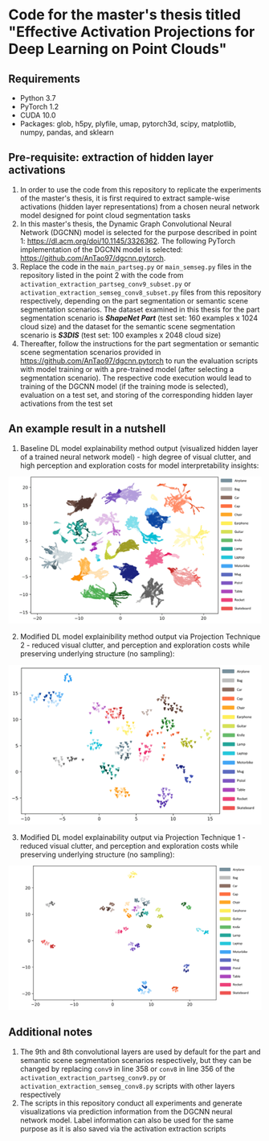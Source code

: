 # Code for the master's thesis titled "Effective Activation Projections for Deep Learning on Point Clouds"

## Requirements
* Python 3.7
* PyTorch 1.2
* CUDA 10.0
* Packages: glob, h5py, plyfile, umap, pytorch3d, scipy, matplotlib, numpy, pandas, and sklearn

## Pre-requisite: extraction of hidden layer activations

1. In order to use the code from this repository to replicate the experiments of the master's thesis, it is first required to extract sample-wise activations (hidden layer representations) from a chosen neural network model designed for point cloud segmentation tasks
2. In this master's thesis, the Dynamic Graph Convolutional Neural Network (DGCNN) model is selected for the purpose described in point 1: https://dl.acm.org/doi/10.1145/3326362. The following PyTorch implementation of the DGCNN model is selected: https://github.com/AnTao97/dgcnn.pytorch.
3. Replace the code in the `main_partseg.py` or `main_semseg.py` files in the repository listed in the point 2 with the code from `activation_extraction_partseg_conv9_subset.py` or `activation_extraction_semseg_conv8_subset.py` files from this repository respectively, depending on the part segmentation or semantic scene segmentation scenarios. The dataset examined in this thesis for the part segmentation scenario is ***ShapeNet Part*** (test set: 160 examples x 1024 cloud size) and the dataset for the semantic scene segmentation scenario is ***S3DIS*** (test set: 100 examples x 2048 cloud size)
4. Thereafter, follow the instructions for the part segmentation or semantic scene segmentation scenarios provided in https://github.com/AnTao97/dgcnn.pytorch to run the evaluation scripts with model training or with a pre-trained model (after selecting a segmentation scenario). The respective code execution would lead to training of the DGCNN model (if the training mode is selected), evaluation on a test set, and storing of the corresponding hidden layer activations from the test set

## An example result in a nutshell

1. Baseline DL model explainability method output (visualized hidden layer of a trained neural network model) - high degree of visual clutter, and high perception and exploration costs for model interpretability insights:

![alt text](https://github.com/Shaurya-47/master-thesis/blob/main/images/conv9_baseline_predictions_300_0.5.png?raw=true)

2. Modified DL model explainibility method output via Projection Technique 2 - reduced visual clutter, and perception and exploration costs while preserving underlying structure (no sampling):

![alt text](https://github.com/Shaurya-47/master-thesis/blob/main/images/conv9_graph_predictions_2048_1.png?raw=true)

3. Modified DL model explainability output via Projection Technique 1 - reduced visual clutter, and perception and exploration costs while preserving underlying structure (no sampling):

![alt text](https://github.com/Shaurya-47/master-thesis/blob/main/images/conv9_chamfer_predictions_190_1.png?raw=true)



## Additional notes

1. The 9th and 8th convolutional layers are used by default for the part and semantic scene segmentation scenarios respectively, but they can be changed by replacing `conv9` in line 358 or `conv8` in line 356 of the `activation_extraction_partseg_conv9.py` or `activation_extraction_semseg_conv8.py` scripts with other layers respectively
2. The scripts in this repository conduct all experiments and generate visualizations via prediction information from the DGCNN neural network model. Label information can also be used for the same purpose as it is also saved via the activation extraction scripts

